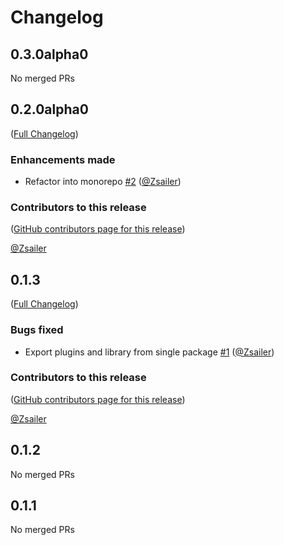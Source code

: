 # Changelog

<!-- <START NEW CHANGELOG ENTRY> -->

## 0.3.0alpha0

No merged PRs

<!-- <END NEW CHANGELOG ENTRY> -->

## 0.2.0alpha0

([Full Changelog](https://github.com/Zsailer/jupyterlab-eventlistener/compare/v0.1.3...2d0b7699fef8a934258cc77a3d4616027cfac7e3))

### Enhancements made

- Refactor into monorepo [#2](https://github.com/Zsailer/jupyterlab-eventlistener/pull/2) ([@Zsailer](https://github.com/Zsailer))

### Contributors to this release

([GitHub contributors page for this release](https://github.com/Zsailer/jupyterlab-eventlistener/graphs/contributors?from=2024-12-18&to=2024-12-18&type=c))

[@Zsailer](https://github.com/search?q=repo%3AZsailer%2Fjupyterlab-eventlistener+involves%3AZsailer+updated%3A2024-12-18..2024-12-18&type=Issues)

## 0.1.3

([Full Changelog](https://github.com/Zsailer/jupyterlab-eventlistener/compare/v0.1.2...283ad4b9bf7c9ba280e2ddb1ec71d3bf4cf1599e))

### Bugs fixed

- Export plugins and library from single package [#1](https://github.com/Zsailer/jupyterlab-eventlistener/pull/1) ([@Zsailer](https://github.com/Zsailer))

### Contributors to this release

([GitHub contributors page for this release](https://github.com/Zsailer/jupyterlab-eventlistener/graphs/contributors?from=2024-12-17&to=2024-12-18&type=c))

[@Zsailer](https://github.com/search?q=repo%3AZsailer%2Fjupyterlab-eventlistener+involves%3AZsailer+updated%3A2024-12-17..2024-12-18&type=Issues)

## 0.1.2

No merged PRs

## 0.1.1

No merged PRs
